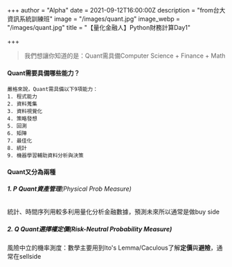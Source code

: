 +++
author = "Alpha"
date = 2021-09-12T16:00:00Z
description = "from台大資訊系統訓練班"
image = "/images/quant.jpg"
image_webp = "/images/quant.jpg"
title = "【量化金融人】Python財務計算Day1"

+++
> 我們想讓你知道的是：Quant需具備Computer Science + Finance + Math

#### Quant需要具備哪些能力？

    嚴格來說，Quant需具備以下9項能力：
    1. 程式能力
    2. 資料蒐集
    3. 資料視覺化
    4. 策略發想
    5. 回測
    6. 矩陣
    7. 最佳化
    8. 統計
    9. 機器學習輔助資料分析與決策

#### Quant又分為兩種

###### **1. P Quant資產管理**(Physical Prob Measure)

統計、時間序列用較多利用量化分析金融數據，預測未來所以通常是做buy side

##### **2. Q Quant選擇權定價**(Risk-Neutral Probability Measure)

風險中立的機率測度：數學主要用到Ito's Lemma/Caculous了解**定價**與**避險**，通常在sellside